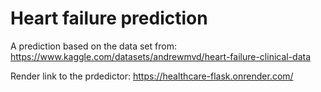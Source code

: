 # Heart failure prediction
A prediction based on the data set from: https://www.kaggle.com/datasets/andrewmvd/heart-failure-clinical-data

Render link to the prdedictor: https://healthcare-flask.onrender.com/
